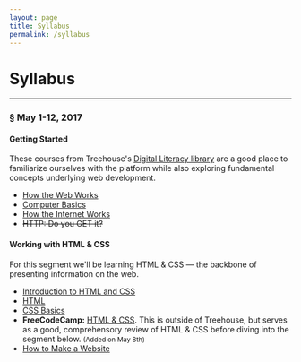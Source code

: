 ```yaml
---
layout: page
title: Syllabus
permalink: /syllabus
---
```


# Syllabus
***
### § May 1-12, 2017
#### Getting Started

These courses from Treehouse's [Digital Literacy library](https://teamtreehouse.com/library/topic:digital-literacy) are a good place to familiarize ourselves with the platform while also exploring fundamental concepts underlying web development.

- [How the Web Works](http://teamtreehouse.com/library/how-the-web-works)
- [Computer Basics](http://teamtreehouse.com/library/computer-basics)
- [How the Internet Works](https://teamtreehouse.com/library/how-the-internet-works)
- <s>HTTP: Do you GET it?</s>


#### Working with HTML & CSS

For this segment we'll be learning HTML & CSS — the backbone of presenting information on the web.

- [Introduction to HTML and CSS](https://teamtreehouse.com/library/introduction-to-html-and-css)
- [HTML](http://teamtreehouse.com/library/html)
- [CSS Basics](http://teamtreehouse.com/library/css-basics)
- <strong>FreeCodeCamp:</strong> [HTML & CSS](https://www.freecodecamp.com/map-aside#nested-collapseHTML5andCSS). This is outside of Treehouse, but serves as a good, comprehensory review of HTML & CSS before diving into the segment below. <small class="text-info">(Added on May 8th)</small>
- [How to Make a Website](http://teamtreehouse.com/library/how-to-make-a-website)

